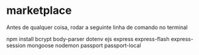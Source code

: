 # marketplace

Antes de qualquer coisa, rodar a seguinte linha de comando no terminal

npm install bcrypt body-parser dotenv ejs express express-flash express-session mongoose nodemon passport passport-local
